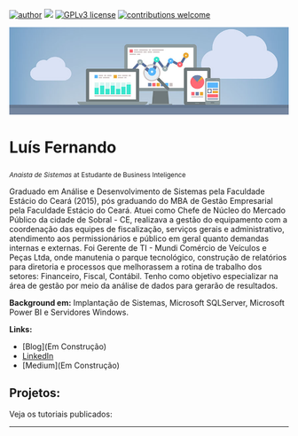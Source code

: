 [![author](https://img.shields.io/badge/author-carlosfab-red.svg)](https://www.linkedin.com/in/carlosfab) [![](https://img.shields.io/badge/python-3.7+-blue.svg)](https://www.python.org/downloads/release/python-365/) [![GPLv3 license](https://img.shields.io/badge/License-GPLv3-blue.svg)](http://perso.crans.org/besson/LICENSE.html) [![contributions welcome](https://img.shields.io/badge/contributions-welcome-brightgreen.svg?style=flat)](https://github.com/carlosfab/data_science/issues)

<p align="center">
  <img src="banner.jpg" >
</p>

# Luís Fernando
<sub>*Anaista de Sistemas* at Estudante de Business Inteligence</sub>

Graduado em Análise e Desenvolvimento de Sistemas pela Faculdade Estácio do Ceará (2015), pós graduando do MBA de Gestão Empresarial pela Faculdade Estácio do Ceará. Atuei como Chefe de Núcleo do Mercado Público da cidade de Sobral - CE, realizava a gestão do equipamento com a coordenação das equipes de fiscalização, serviços gerais e administrativo, atendimento aos permissionários e público em geral quanto demandas internas e externas. Foi Gerente de TI - Mundi Comércio de Veículos e Peças Ltda, onde manutenia o parque tecnológico, construção de relatórios para diretoria e  processos que melhorassem a rotina de trabalho dos setores: Financeiro, Fiscal, Contábil. Tenho como objetivo especializar na área de gestão por meio da análise de dados para gerarão de resultados.

**Background em:** Implantação de Sistemas, Microsoft SQLServer, Microsoft Power BI e Servidores Windows.

**Links:**
* [Blog](Em Construção)
* [LinkedIn](https://www.linkedin.com/in/luissouzaf)
* [Medium](Em Construção)


## Projetos:
Veja os tutoriais publicados:


---




